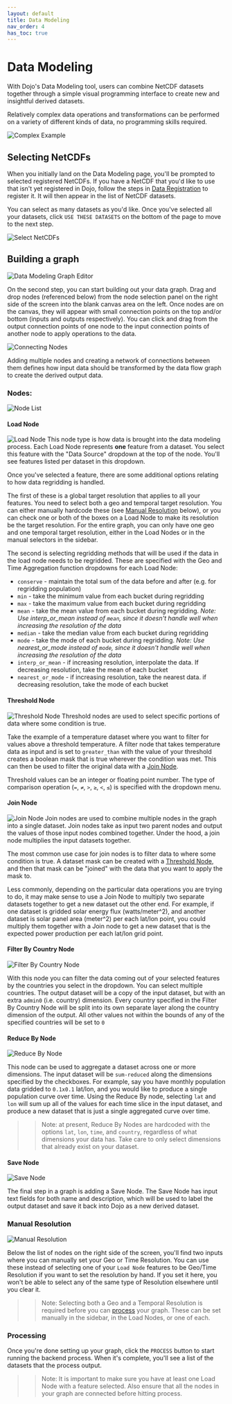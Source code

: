 ```yaml
---
layout: default
title: Data Modeling
nav_order: 4
has_toc: true
---
```


# Data Modeling

With Dojo's Data Modeling tool, users can combine NetCDF datasets together through a simple visual programming interface to create new and insightful derived datasets.

Relatively complex data operations and transformations can be performed on a variety of different kinds of data, no programming skills required.

![Complex Example](imgs/data-modelings-complex-example.png)

## Selecting NetCDFs

When you initially land on the Data Modeling page, you'll be prompted to selected registered NetCDFs. If you have a NetCDF that you'd like to use that isn't yet registered in Dojo, follow the steps in [Data Registration](./data-registration) to register it. It will then appear in the list of NetCDF datasets.

You can select as many datasets as you'd like. Once you've selected all your datasets, click `USE THESE DATASETS` on the bottom of the page to move to the next step.

![Select NetCDFs](imgs/data-modeling-select-netcdfs.png)

## Building a graph

![Data Modeling Graph Editor](imgs/data-modeling-empty-canvas.png)

On the second step, you can start building out your data graph. Drag and drop nodes (referenced below) from the node selection panel on the right side of the screen into the blank canvas area on the left. Once nodes are on the canvas, they will appear with small connection points on the top and/or bottom (inputs and outputs respectively). You can click and drag from the output connection points of one node to the input connection points of another node to apply operations to the data.

![Connecting Nodes](imgs/data-modeling-connecting-nodes.png)

Adding multiple nodes and creating a network of connections between them defines how input data should be transformed by the data flow graph to create the derived output data.

### Nodes:

![Node List](imgs/data-modeling-node-list.png)

#### Load Node

![Load Node](imgs/data-modeling-load-node.png)
This node type is how data is brought into the data modeling process. Each Load Node represents **one** feature from a dataset. You select this feature with the "Data Source" dropdown at the top of the node. You'll see features listed per dataset in this dropdown.

Once you've selected a feature, there are some additional options relating to how data regridding is handled.

The first of these is a global target resolution that applies to all your features. You need to select both a geo and temporal target resolution. You can either manually hardcode these (see [Manual Resolution](#manual-resolution) below), or you can check one or both of the boxes on a Load Node to make its resolution be the target resolution. For the entire graph, you can only have one geo and one temporal target resolution, either in the Load Nodes or in the manual selectors in the sidebar.

The second is selecting regridding methods that will be used if the data in the load node needs to be regridded. These are specified with the Geo and Time Aggregation function dropdowns for each Load Node:
- `conserve` - maintain the total sum of the data before and after (e.g. for regridding population)
- `min` - take the minimum value from each bucket during regridding
- `max` - take the maximum value from each bucket during regridding
- `mean` - take the mean value from each bucket during regridding. *Note: Use interp_or_mean instead of `mean`, since it doesn't handle well when increasing the resolution of the data*
- `median` - take the median value from each bucket during regridding
- `mode`  - take the mode of each bucket during regridding. *Note: Use nearest_or_mode instead of `mode`, since it doesn't handle well when increasing the resolution of the data*
- `interp_or_mean`  - if increasing resolution, interpolate the data. If decreasing resolution, take the mean of each bucket
- `nearest_or_mode`  - if increasing resolution, take the nearest data. if decreasing resolution, take the mode of each bucket

#### Threshold Node
![Threshold Node](imgs/data-modeling-threshold-node.png)
Threshold nodes are used to select specific portions of data where some condition is true.

Take the example of a temperature dataset where you want to filter for values above a threshold temperature. A filter node that takes temperature data as input and is set to `greater_than` with the value of your threshold creates a boolean mask that is true wherever the condition was met. This can then be used to filter the original data with a [Join Node](#join-node).

Threshold values can be an integer or floating point number. The type of comparison operation (`=`, `≠`, `>`, `≥`, `<`, `≤`)  is specified with the dropdown menu.


#### Join Node
![Join Node](imgs/data-modeling-join-node.png)
Join nodes are used to combine multiple nodes in the graph into a single dataset. Join nodes take as input two parent nodes and output the values of those input nodes combined together. Under the hood, a join node multiplies the input datasets together.

The most common use case for join nodes is to filter data to where some condition is true. A dataset mask can be created with a [Threshold Node](#threshold-node), and then that mask can be "joined" with the data that you want to apply the mask to.

Less commonly, depending on the particular data operations you are trying to do, it may make sense to use a Join Node to multiply two separate datasets together to get a new dataset out the other end. For example, if one dataset is gridded solar energy flux (watts/meter^2), and another dataset is solar panel area (meter^2) per each lat/lon point, you could multiply them together with a Join node to get a new dataset that is the expected power production per each lat/lon grid point.

#### Filter By Country Node 
![Filter By Country Node](imgs/data-modeling-filter-by-country-node.png)

With this node you can filter the data coming out of your selected features by the countries you select in the dropdown. You can select multiple countries. The output dataset will be a copy of the input dataset, but with an extra `admin0` (i.e. country) dimension. Every country specified in the Filter By Country Node will be split into its own separate layer along the country dimension of the output. All other values not within the bounds of any of the specified countries will be set to `0`


#### Reduce By Node
![Reduce By Node](imgs/data-modeling-reduce-by-node.png)

This node can be used to aggregate a dataset across one or more dimensions. The input dataset will be `sum-reduced` along the dimensions specified by the checkboxes. For example, say you have monthly population data gridded to `0.1x0.1` lat/lon, and you would like to produce a single population curve over time. Using the Reduce By node, selecting `lat` and `lon` will sum up all of the values for each time slice in the input dataset, and produce a new dataset that is just a single aggregated curve over time.

>> Note: at present, Reduce By Nodes are hardcoded with the options `lat`, `lon`, `time`, and `country`, regardless of what dimensions your data has. Take care to only select dimensions that already exist on your dataset.

#### Save Node
![Save Node](imgs/data-modeling-save-node.png)

The final step in a graph is adding a Save Node. The Save Node has input text fields for both name and description, which will be used to label the output dataset and save it back into Dojo as a new derived dataset.

### Manual Resolution
![Manual Resolution](imgs/data-modeling-manual-resolution.png)

Below the list of nodes on the right side of the screen, you'll find two inputs where you can manually set your Geo or Time Resolution. You can use these instead of selecting one of your `Load Node` features to be Geo/Time Resolution if you want to set the resolution by hand. If you set it here, you won't be able to select any of the same type of Resolution elsewhere until you clear it.

>> Note: Selecting both a Geo and a Temporal Resolution is required before you can [process](#processing) your graph. These can be set manually in the sidebar, in the Load Nodes, or one of each.

### Processing
Once you're done setting up your graph, click the `PROCESS` button to start running the backend process. When it's complete, you'll see a list of the datasets that the process output. 

>> Note: It is important to make sure you have at least one Load Node with a feature selected. Also ensure that all the nodes in your graph are connected before hitting process.